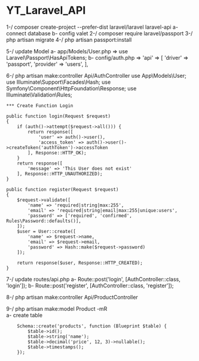 # YT_Laravel_API

1-/ composer create-project --prefer-dist laravel/laravel laravel-api
    a- connect database 
    b- config valet 
2-/ composer require laravel/passport 
3-/ php artisan migrate 
4-/ php artisan passport:install

5-/ update Model 
    a- app/Models/User.php => use Laravel\Passport\HasApiTokens; 
    b- config/auth.php =>
        'api' => [
            'driver' => 'passport',
            'provider' => 'users',
        ],

6-/ php artisan make:controller Api/AuthController 
    use App\Models\User;
    use Illuminate\Support\Facades\Hash;
    use Symfony\Component\HttpFoundation\Response;
    use Illuminate\Validation\Rules;

    *** Create Function Login 

    public function login(Request $request)
    {
        if (auth()->attempt($request->all())) {
            return response([
                'user' => auth()->user(),
                'access_token' => auth()->user()->createToken('authToken')->accessToken
            ], Response::HTTP_OK);
        }
        return response([
            'message' => 'This User does not exist'
        ], Response::HTTP_UNAUTHORIZED);
    }

    public function register(Request $request)
    {
        $request->validate([
            'name' => 'required|string|max:255',
            'email' => 'required|string|email|max:255|unique:users',
            'password' => ['required', 'confirmed', Rules\Password::defaults()],
        ]);
        $user = User::create([
            'name' => $request->name,
            'email' => $request->email,
            'password' => Hash::make($request->password)
        ]);

        return response($user, Response::HTTP_CREATED);
    }


7-/ update routes/api.php 
    a- Route::post('login', [AuthController::class, 'login']);
    b- Route::post('register', [AuthController::class, 'register']);


8-/ php artisan make:controller Api/ProductController

9-/ php artisan make:model Product -mR   
    a- create table 
    
        Schema::create('products', function (Blueprint $table) {
            $table->id();
            $table->string('name');
            $table->decimal('price', 12, 3)->nullable();
            $table->timestamps();
        });
